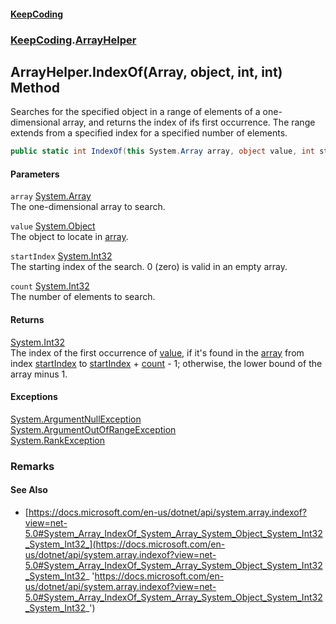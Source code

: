 #### [KeepCoding](index.md 'index')
### [KeepCoding](KeepCoding.md 'KeepCoding').[ArrayHelper](ArrayHelper.md 'KeepCoding.ArrayHelper')
## ArrayHelper.IndexOf(Array, object, int, int) Method
Searches for the specified object in a range of elements of a one-dimensional array, and returns the index of ifs first occurrence. The range extends from a specified index for a specified number of elements.  
```csharp
public static int IndexOf(this System.Array array, object value, int startIndex, int count);
```
#### Parameters
<a name='KeepCoding.ArrayHelper.IndexOf(System.Array.object.int.int).array'></a>
`array` [System.Array](https://docs.microsoft.com/en-us/dotnet/api/System.Array 'System.Array')  
The one-dimensional array to search.
  
<a name='KeepCoding.ArrayHelper.IndexOf(System.Array.object.int.int).value'></a>
`value` [System.Object](https://docs.microsoft.com/en-us/dotnet/api/System.Object 'System.Object')  
The object to locate in [array](ArrayHelper.IndexOf.oNNntzgXpGmzkcAYrZBKwQ.md#KeepCoding.ArrayHelper.IndexOf(System.Array.object.int.int).array 'KeepCoding.ArrayHelper.IndexOf(System.Array, object, int, int).array').
  
<a name='KeepCoding.ArrayHelper.IndexOf(System.Array.object.int.int).startIndex'></a>
`startIndex` [System.Int32](https://docs.microsoft.com/en-us/dotnet/api/System.Int32 'System.Int32')  
The starting index of the search. 0 (zero) is valid in an empty array.
  
<a name='KeepCoding.ArrayHelper.IndexOf(System.Array.object.int.int).count'></a>
`count` [System.Int32](https://docs.microsoft.com/en-us/dotnet/api/System.Int32 'System.Int32')  
The number of elements to search.
  
#### Returns
[System.Int32](https://docs.microsoft.com/en-us/dotnet/api/System.Int32 'System.Int32')  
The index of the first occurrence of [value](ArrayHelper.IndexOf.oNNntzgXpGmzkcAYrZBKwQ.md#KeepCoding.ArrayHelper.IndexOf(System.Array.object.int.int).value 'KeepCoding.ArrayHelper.IndexOf(System.Array, object, int, int).value'), if it's found in the [array](ArrayHelper.IndexOf.oNNntzgXpGmzkcAYrZBKwQ.md#KeepCoding.ArrayHelper.IndexOf(System.Array.object.int.int).array 'KeepCoding.ArrayHelper.IndexOf(System.Array, object, int, int).array') from index [startIndex](ArrayHelper.IndexOf.oNNntzgXpGmzkcAYrZBKwQ.md#KeepCoding.ArrayHelper.IndexOf(System.Array.object.int.int).startIndex 'KeepCoding.ArrayHelper.IndexOf(System.Array, object, int, int).startIndex') to [startIndex](ArrayHelper.IndexOf.oNNntzgXpGmzkcAYrZBKwQ.md#KeepCoding.ArrayHelper.IndexOf(System.Array.object.int.int).startIndex 'KeepCoding.ArrayHelper.IndexOf(System.Array, object, int, int).startIndex') + [count](ArrayHelper.IndexOf.oNNntzgXpGmzkcAYrZBKwQ.md#KeepCoding.ArrayHelper.IndexOf(System.Array.object.int.int).count 'KeepCoding.ArrayHelper.IndexOf(System.Array, object, int, int).count') - 1; otherwise, the lower bound of the array minus 1.
#### Exceptions
[System.ArgumentNullException](https://docs.microsoft.com/en-us/dotnet/api/System.ArgumentNullException 'System.ArgumentNullException')  
[System.ArgumentOutOfRangeException](https://docs.microsoft.com/en-us/dotnet/api/System.ArgumentOutOfRangeException 'System.ArgumentOutOfRangeException')  
[System.RankException](https://docs.microsoft.com/en-us/dotnet/api/System.RankException 'System.RankException')  
### Remarks
#### See Also
- [https://docs.microsoft.com/en-us/dotnet/api/system.array.indexof?view=net-5.0#System_Array_IndexOf_System_Array_System_Object_System_Int32_System_Int32_](https://docs.microsoft.com/en-us/dotnet/api/system.array.indexof?view=net-5.0#System_Array_IndexOf_System_Array_System_Object_System_Int32_System_Int32_ 'https://docs.microsoft.com/en-us/dotnet/api/system.array.indexof?view=net-5.0#System_Array_IndexOf_System_Array_System_Object_System_Int32_System_Int32_')
